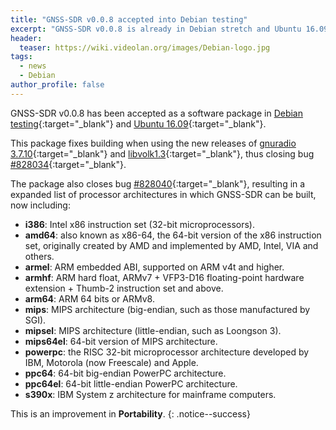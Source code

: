 ```yaml
---
title: "GNSS-SDR v0.0.8 accepted into Debian testing"
excerpt: "GNSS-SDR v0.0.8 is already in Debian stretch and Ubuntu 16.09."
header:
  teaser: https://wiki.videolan.org/images/Debian-logo.jpg
tags:
  - news
  - Debian
author_profile: false
---
```


GNSS-SDR v0.0.8 has been accepted as a software package in [Debian testing](https://packages.debian.org/source/testing/gnss-sdr){:target="_blank"} and [Ubuntu 16.09](https://launchpad.net/ubuntu/+source/gnss-sdr){:target="_blank"}.

This package fixes building when using the new releases of [gnuradio 3.7.10](https://packages.debian.org/sid/gnuradio){:target="_blank"} and [libvolk1.3](https://packages.debian.org/sid/libvolk1.3){:target="_blank"}, thus closing bug [#828034](https://bugs.debian.org/cgi-bin/bugreport.cgi?bug=828034){:target="_blank"}.

The package also closes bug [#828040](https://bugs.debian.org/cgi-bin/bugreport.cgi?bug=828040){:target="_blank"}, resulting in a expanded list of processor architectures in which GNSS-SDR can be built, now including:


* **i386**: Intel x86 instruction set (32-bit microprocessors).
* **amd64**: also known as x86-64, the 64-bit version of the x86 instruction set, originally created by AMD and implemented by AMD, Intel, VIA and others.
* **armel**: ARM embedded ABI, supported on ARM v4t and higher.
* **armhf**: ARM hard float, ARMv7 + VFP3-D16 floating-point hardware extension + Thumb-2 instruction set and above.
* **arm64**: ARM 64 bits or ARMv8.
* **mips**: MIPS architecture (big-endian, such as those manufactured by SGI).
* **mipsel**: MIPS architecture (little-endian, such as Loongson 3).
* **mips64el**: 64-bit version of MIPS architecture.
* **powerpc**: the RISC 32-bit microprocessor architecture developed by IBM, Motorola (now Freescale) and Apple.
* **ppc64**: 64-bit big-endian PowerPC architecture.
* **ppc64el**: 64-bit little-endian PowerPC architecture.
* **s390x**: IBM System z architecture for mainframe computers.


This is an improvement in **Portability**.
{: .notice--success}
